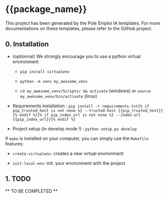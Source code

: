 # {{package_name}}

This project has been generated by the Pole Emploi IA templates.
For more documentations on these templates, please refer to the GitHub project.

## 0. Installation

- (optionnal) We strongly encourage you to use a python virtual environment

	- `pip install virtualenv`

	- `python -m venv my_awesome_venv`

	- `cd my_awesome_venv/Scripts/ && activate` (windows) or `source my_awesome_venv/bin/activate` (linux)

- Requirements installation : `pip install -r requirements.txt{% if pip_trusted_host is not none %} --trusted-host {{pip_trusted_host}}{% endif %}{% if pip_index_url is not none %} --index-url {{pip_index_url}}{% endif %}`

- Project setup (in develop mode !) : `python setup.py develop`


If `make` is installed on your computer, you can simply use the `Makefile` features:

- `create-virtualenv`: creates a new virtual environment

- `init-local-env`: init. your environment with the project


## 1. TODO

** TO BE COMPLETED **